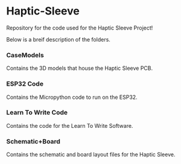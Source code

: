 # Haptic-Sleeve
Repository for the code used for the Haptic Sleeve Project!

Below is a breif description of the folders.

### CaseModels
Contains the 3D models that house the Haptic Sleeve PCB.

### ESP32 Code
Contains the Micropython code to run on the ESP32.

### Learn To Write Code
Contains the code for the Learn To Write Software.

### Schematic+Board
Contains the schematic and board layout files for the Haptic Sleeve.
